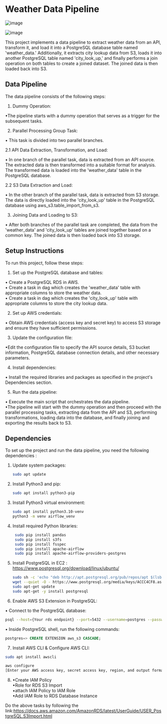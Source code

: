 # Weather Data Pipeline
![image](https://github.com/Souvik7861/PROJECTS/assets/120063616/e3ba62ba-1a5b-4c67-8172-826caa900a64)


![image](https://github.com/Souvik7861/PROJECTS/assets/120063616/6e17efb8-39a9-4282-ad7b-005e0b6c6443)

This project implements a data pipeline to extract weather data from an API, transform it, and load it into a PostgreSQL database table named 'weather_data.' Additionally, it extracts city lookup data from S3, loads it into another PostgreSQL table named 'city_look_up,' and finally performs a join operation on both tables to create a joined dataset. The joined data is then loaded back into S3.

## Data Pipeline
The data pipeline consists of the following steps:

1. Dummy Operation:

•The pipeline starts with a dummy operation that serves as a       trigger for the subsequent tasks.

2. Parallel Processing Group Task:

• This task is divided into two parallel branches.

2.1 API Data Extraction, Transformation, and Load:

• In one branch of the parallel task, data is extracted from an API source.
The extracted data is then transformed into a suitable format for analysis.
The transformed data is loaded into the 'weather_data' table in the PostgreSQL database.

2.2 S3 Data Extraction and Load:

• In the other branch of the parallel task, data is extracted from S3 storage.
The data is directly loaded into the 'city_look_up' table in the PostgreSQL database using aws_s3.table_import_from_s3.

3. Joining Data and Loading to S3:

• After both branches of the parallel task are completed, the data from the 'weather_data' and 'city_look_up' tables are joined together based on a common key.
The joined data is then loaded back into S3 storage.

## Setup Instructions

To run this project, follow these steps:                        

1. Set up the PostgreSQL database and tables:

• Create a PostgreSQL RDS in AWS.  
• Create a task in dag which creates the 'weather_data' table with appropriate columns to store the weather data.    
• Create a task in dag which creates the 'city_look_up' table with appropriate columns to store the city lookup data.    

2. Set up AWS credentials:

• Obtain AWS credentials (access key and secret key) to access S3 storage and ensure they have sufficient permissions.

3. Update the configuration file:

•Edit the configuration file to specify the API source details, S3 bucket information, PostgreSQL database connection details, and other necessary parameters. 

4. Install dependencies:

• Install the required libraries and packages as specified in the project's Dependencies section.

5. Run the data pipeline:

• Execute the main script that orchestrates the data pipeline.  
•The pipeline will start with the dummy operation and then proceed with the parallel processing tasks, extracting data from the API and S3, performing transformations, loading data into the database, and finally joining and exporting the results back to S3.

## Dependencies

To set up the project and run the data pipeline, you need the following dependencies :

1. Update system packages:
   ```bash
   sudo apt update

2. Install Python3 and pip:
   ```bash
   sudo apt install python3-pip


3. Install Python3 virtual environment:
   ```bash
   sudo apt install python3.10-venv
   python3 -m venv airflow_venv

4. Install required Python libraries:
   ```bash
    sudo pip install pandas
    sudo pip install s3fs
    sudo pip install fsspec
    sudo pip install apache-airflow
    sudo pip install apache-airflow-providers-postgres

5. Install PostgreSQL in EC2 :
    https://www.postgresql.org/download/linux/ubuntu/
    ```bash
    sudo sh -c 'echo "deb http://apt.postgresql.org/pub/repos/apt $(lsb_release -cs)-pgdg main" > /etc/apt/sources.list.d/pgdg.list'
    wget --quiet -O - https://www.postgresql.org/media/keys/ACCC4CF8.asc | sudo apt-key add -
    sudo apt-get update
    sudo apt-get -y install postgresql

6. Enable AWS S3 Extension in PostgreSQL:            

• Connect to the PostgreSQL database:
```bash
psql --host={Your rds endpoint} --port=5432 --username=postgres --password 
```  

• Inside PostgreSQL shell, run the following commands:
```sql
postgres=> CREATE EXTENSION aws_s3 CASCADE;
```
7. Install AWS CLI & Configure AWS CLI:
```bash
sudo apt install awscli

aws configure
[Enter your AWS access key, secret access key, region, and output format]
```
8. •Create IAM Policy   
•Role for RDS S3 Import     
•attach IAM Policy to IAM Role  
•Add IAM Role to RDS Database Instance

Do the above tasks by following the link:https://docs.aws.amazon.com/AmazonRDS/latest/UserGuide/USER_PostgreSQL.S3Import.html



